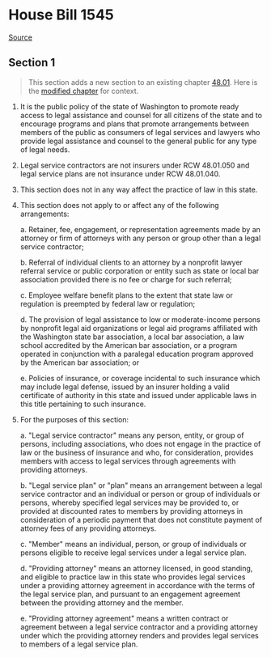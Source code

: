 # House Bill 1545

[Source](http://lawfilesext.leg.wa.gov/biennium/2021-22/Xml/Bills/House%20Bills/1545.xml)
## Section 1
> This section adds a new section to an existing chapter [48.01](/rcw/48_insurance/48.001_initial_provisions.md). Here is the [modified chapter](rcw/48_insurance/48.001_initial_provisions.md) for context.

1. It is the public policy of the state of Washington to promote ready access to legal assistance and counsel for all citizens of the state and to encourage programs and plans that promote arrangements between members of the public as consumers of legal services and lawyers who provide legal assistance and counsel to the general public for any type of legal needs.

2. Legal service contractors are not insurers under RCW 48.01.050 and legal service plans are not insurance under RCW 48.01.040.

3. This section does not in any way affect the practice of law in this state.

4. This section does not apply to or affect any of the following arrangements:

    a. Retainer, fee, engagement, or representation agreements made by an attorney or firm of attorneys with any person or group other than a legal service contractor;

    b. Referral of individual clients to an attorney by a nonprofit lawyer referral service or public corporation or entity such as state or local bar association provided there is no fee or charge for such referral;

    c. Employee welfare benefit plans to the extent that state law or regulation is preempted by federal law or regulation;

    d. The provision of legal assistance to low or moderate-income persons by nonprofit legal aid organizations or legal aid programs affiliated with the Washington state bar association, a local bar association, a law school accredited by the American bar association, or a program operated in conjunction with a paralegal education program approved by the American bar association; or

    e. Policies of insurance, or coverage incidental to such insurance which may include legal defense, issued by an insurer holding a valid certificate of authority in this state and issued under applicable laws in this title pertaining to such insurance.

5. For the purposes of this section:

    a. "Legal service contractor" means any person, entity, or group of persons, including associations, who does not engage in the practice of law or the business of insurance and who, for consideration, provides members with access to legal services through agreements with providing attorneys.

    b. "Legal service plan" or "plan" means an arrangement between a legal service contractor and an individual or person or group of individuals or persons, whereby specified legal services may be provided to, or provided at discounted rates to members by providing attorneys in consideration of a periodic payment that does not constitute payment of attorney fees of any providing attorneys.

    c. "Member" means an individual, person, or group of individuals or persons eligible to receive legal services under a legal service plan.

    d. "Providing attorney" means an attorney licensed, in good standing, and eligible to practice law in this state who provides legal services under a providing attorney agreement in accordance with the terms of the legal service plan, and pursuant to an engagement agreement between the providing attorney and the member.

    e. "Providing attorney agreement" means a written contract or agreement between a legal service contractor and a providing attorney under which the providing attorney renders and provides legal services to members of a legal service plan.

